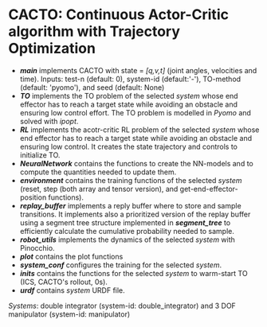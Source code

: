 # CACTO: Continuous Actor-Critic algorithm with Trajectory Optimization

- ***main*** implements CACTO with state = *[q,v,t]* (joint angles, velocities and time). Inputs: test-n (default: 0), system-id (default:'-'), TO-method (default: 'pyomo'), and seed (default: None)
- ***TO*** implements the TO problem of the selected *system* whose end effector has to reach a target state while avoiding an obstacle and ensuring low control effort. The TO problem is modelled in *Pyomo* and solved with *ipopt*.
- ***RL*** implements the acotr-critic RL problem of the selected *system* whose end effector has to reach a target state while avoiding an obstacle and ensuring low control. It creates the state trajectory and controls to initialize TO.
- ***NeuralNetwork*** contains the functions to create the NN-models and to compute the quantities needed to update them.
- ***environment*** contains the training functions of the selected *system* (reset, step (both array and tensor version), and get-end-effector-position functions).
- ***replay_buffer*** implements a reply buffer where to store and sample transitions. It implements also a prioritized version of the replay buffer using a segment tree structure implemented in ***segment_tree*** to efficiently calculate the cumulative probability needed to sample.
- ***robot_utils*** implements the dynamics of the selected *system* with Pinocchio.
- ***plot*** contains the plot functions
- ***system_conf*** configures the training for the selected *system*. 
- ***inits*** contains the functions for the selected *system* to warm-start TO (ICS, CACTO's rollout, 0s). 
- ***urdf*** contains *system* URDF file. 

*Systems*: double integrator (system-id: double_integrator) and 3 DOF manipulator (system-id: manipulator)